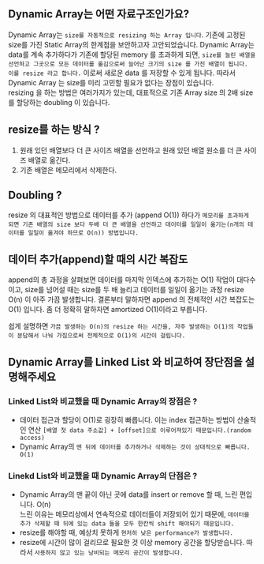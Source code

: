 ## Dynamic Array는 어떤 자료구조인가요?
Dynamic Array는 `size를 자동적으로 resizing 하는 Array 입니다`. 기존에 고정된 size를 가진 Static Array의 한계점을 보안하고자 고안되었습니다. Dynamic Array는 data를 계속 추가하다가 기존에 할당된 memory 를 초과하게 되면, `size를 늘린 배열을 선언하고 그곳으로 모든 데이터를 옮김으로써 늘어난 크기의 size 를 가진 배열이 됩니다. 이를 resize 라고 합니다.`
이로써 새로운 data 를 저장할 수 있게 됩니다. 따라서 Dynamic Array 는 size를 미리 고민할 필요가 없다는 장점이 있습니다.  
resizing 을 하는 방법은 여러가지가 있는데, 대표적으로 기존 Array size 의 2배 size 를 할당하는 doubling 이 있습니다. 

## resize를 하는 방식 ?
1. 원래 있던 배열보다 더 큰 사이즈 배열을 선언하고 원래 있던 배열 원소를 더 큰 사이즈 배열로 옮긴다.
2. 기존 배열은 메모리에서 삭제한다.

## Doubling ?
resize 의 대표적인 방법으로 데이터를 추가 (append O(1)) 하다가 `메모리를 초과하게 되면 기존 배열의 size 보다 두배 더 큰 배열을 선언하고 데이터를 일일이 옮기는(n개의 데이터를 일일이 옮겨야 하므로 O(n)) 방법입니다.`

## 데이터 추가(append)할 때의 시간 복잡도 
append의 총 과정을 살펴보면 데이터를 마지막 인덱스에 추가하는 O(1) 작업이 대다수이고, size를 넘어설 때는 size를 두 배 늘리고 데이터를 일일이 옮기는 과정 resize O(n) 이 아주 가끔 발생합니다. 결론부터 말하자면 append 의 전체적인 시간 복잡도는 O(1) 입니다. 좀 더 정확히 말하자면 amortized O(1)이라고 부릅니다.  

쉽게 설명하면 `가끔 발생하는 O(n)의 resize 하는 시간을, 자주 발생하는 O(1)의 작업들이 분담해서 나눠 가짐으로써 전체적으로 O(1)의 시간이 걸립니다.`

## Dynamic Array를 Linked List 와 비교하여 장단점을 설명해주세요
### Linked List와 비교했을 때 Dynamic Array의 장점은 ? 
- 데이터 접근과 할당이 O(1)로 굉장히 빠릅니다. 이는 index 접근하는 방법이 산술적인 연산 `[배열 첫 data 주소값] + [offset]으로 이루어져있기 때문입니다.(random access)`
- Dynamic Array의 `맨 뒤에 데이터를 추가하거나 삭제하는 것이 상대적으로 빠릅니다. O(1)`

### Linekd List와 비교했을 때 Dynamic Array의 단점은 ?
- Dynamic Array의 맨 끝이 아닌 곳에 data를 insert or remove 할 때, 느린 편입니다. O(n)  
느린 이유는 메모리상에서 연속적으로 데이터들이 저장되어 있기 때문에, `데이터를 추가 삭제할 때 뒤에 있는 data 들을 모두 한칸씩 shift 해야되기 때문입니다.`
- resize를 해야할 때, 예상치 못하게 `현저히 낮은 performance가 발생합니다.`
- resize에 시간이 많이 걸리므로 필요한 것 이상 memory 공간을 할당받습니다. 따라서 `사용하지 않고 있는 낭비되는 메모리 공간이 발생합니다.`